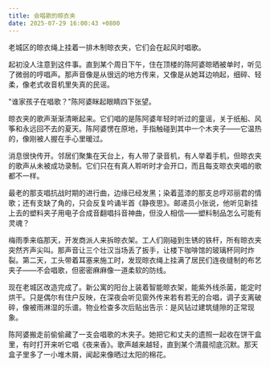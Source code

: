 ```yaml
---
title: 会唱歌的晾衣夹
date: 2025-07-29 16:00:43 +0800
---
```


老城区的晾衣绳上挂着一排木制晾衣夹，它们会在起风时唱歌。

起初没人注意到这件事。直到某个周日下午，住在顶楼的陈阿婆晾晒被单时，听见了微弱的哼唱声。那声音像是从很远的地方传来，又像是从她耳边响起，细碎、轻柔，像老式收音机里失真的民谣。

"谁家孩子在唱歌？"陈阿婆眯起眼睛四下张望。

晾衣夹的歌声渐渐清晰起来。它们唱的是陈阿婆年轻时听过的童谣，关于纸船、风筝和永远回不去的夏天。陈阿婆愣在原地，手指触碰到其中一个木夹子——它温热的，像刚被人握在手心里暖过。

消息很快传开。邻居们聚集在天台上，有人带了录音机，有人举着手机，但晾衣夹的歌声从未被成功录制。它们只在有真人聆听时才会开口，而且每支晾衣夹唱的歌都不一样。

最老的那支唱抗战时期的进行曲，边缘已经发黑；染着蓝漆的那支总哼邓丽君的情歌；还有支缺了角的，只会反复吟诵半首《静夜思》。邮递员小张说，他听见新挂上去的塑料夹子用电子合成音翻唱抖音神曲，但没人相信——塑料制品怎么可能有灵魂？

梅雨季来临那天，开发商派人来拆晾衣架。工人们刚碰到生锈的铁杆，所有晾衣夹突然齐声尖叫。那声音让三个壮汉当场丢了扳手，让楼下咖啡馆的玻璃杯同时炸裂。第二天，工头带着耳塞来施工时，发现晾衣绳上挂满了居民们连夜缝制的布艺夹子——不会唱歌，但密密麻麻像一道柔软的防线。

现在老城区改造完成了。新公寓的阳台上装着智能晾衣架，能紫外线杀菌，能定时烘干。只是偶尔有住户反映，在深夜会听见窗外传来若有若无的合唱，调子支离破碎，像被雨淋湿的乐谱。物业检查多次后贴出告示：是风钻过建筑缝隙的正常现象。

陈阿婆搬走前偷偷藏了一支会唱歌的木夹子。她把它和丈夫的遗照一起收在饼干盒里，有时打开来听它唱《夜来香》。歌声越来越轻，直到某个清晨彻底沉默。那天盒子里多了一小堆木屑，闻起来像晒过太阳的棉花。
